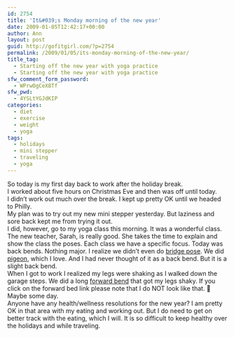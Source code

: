```yaml
---
id: 2754
title: 'It&#039;s Monday morning of the new year'
date: 2009-01-05T12:42:17+00:00
author: Ann
layout: post
guid: http://gofitgirl.com/?p=2754
permalink: /2009/01/05/its-monday-morning-of-the-new-year/
title_tag:
  - Starting off the new year with yoga practice
  - Starting off the new year with yoga practice
sfw_comment_form_password:
  - WPrwOgCeX8Tf
sfw_pwd:
  - 4YSLtYGJdKIP
categories:
  - diet
  - exercise
  - weight
  - yoga
tags:
  - holidays
  - mini stepper
  - traveling
  - yoga
---
```

So today is my first day back to work after the holiday break.  
I worked about five hours on Christmas Eve and then was off until today.  
I didn&#8217;t work out much over the break. I kept up pretty OK until we headed to Philly.  
My plan was to try out my new mini stepper yesterday. But laziness and sore back kept me from trying it out.  
I did, however, go to my yoga class this morning. It was a wonderful class. The new teacher, Sarah, is really good. She takes the time to explain and show the class the poses. Each class we have a specific focus. Today was back bends. Nothing major. I realize we didn&#8217;t even do [bridge pose](http://www.yogajournal.com/poses/472). We did [pigeon](http://www.yogajournal.com/poses/863), which I love. And I had never thought of it as a back bend. But it is a slight back bend.  
When I got to work I realized my legs were shaking as I walked down the garage steps. We did a long [forward bend](http://www.yogajournal.com/poses/478) that got my legs shaky. If you click on the forward bed link please note that I do NOT look like that. 🙂 Maybe some day.  
Anyone have any health/wellness resolutions for the new year? I am pretty OK in that area with my eating and working out. But I do need to get on better track with the eating, which I will. It is so difficult to keep healthy over the holidays and while traveling.
